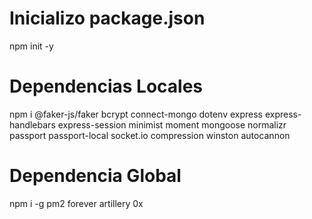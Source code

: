 # Inicializo package.json
npm init -y

# Dependencias Locales
npm i @faker-js/faker bcrypt connect-mongo dotenv express express-handlebars express-session minimist moment mongoose normalizr passport passport-local socket.io compression winston autocannon

# Dependencia Global
npm i -g pm2 forever artillery 0x
